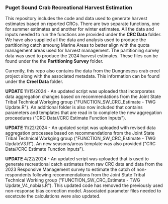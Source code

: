 ### Puget Sound Crab Recreational Harvest Estimation 

This repository includes the code and data used to generate harvest estimates based on reported CRCs. There are two separate functions, one for summer estimates and another for winter estimates. All the data and inputs needed to run the functions are provided under the **CRC Data** folder. 
We have also supplied all the data and analysis used to produce the partitioning catch amoung Marine Areas to better align with the quota management areas used for harvest management. The partitioning survey data was used to produce the 2024 harvest estimates. These files can be found under the the **Partitioning Survey** folder. 


Currently, this repo also contains the data from the Dungnesess crab creel project along with the associated metadata. This information can be found under the **Creel Data** folder.



**UPDATE**
11/15/2024 - An updated script was uploaded that incorporates data aggregation changes based on recommendations from the Joint State Tribal Technical Workging group ("FUNCTION_SW_CRC_Estimate - TWG Update.R"). An additional folder is also now included that contains parameters and templates that are read in to complete the new aggregation proceedures ("CRC Data//CRC Estimate Function Inputs"). 

**UPDATE**
11/22/2024 - An updated script was uploaded with revised data aggregation processes based on recommendations from the Joint State Tribal Technical Workging group ("FUNCTION_SW_CRC_Estimate - TWG UpdateV3.R"). An new seasons/areas template was also provided ("CRC Data//CRC Estimate Function Inputs"). 

**UPDATE**
4/22/2024 - An updated script was uploaded that is used to generate recreational catch estimates from raw CRC data and data from the 2023 Responsive Management survey to estimate the catch of non-respondents following recommendations from the Joint State Tribal Technical Working group ("FUNCTION_SW_CRC_Estimate - TWG Update_V4_nobias.R"). This updated code has removed the previously used non-response bias correction model. Associated parameter files needed to excetcute the calculations were also updated. 
